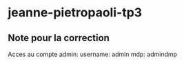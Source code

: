 # jeanne-pietropaoli-tp3

## Note pour la correction

Acces au compte admin:
username: admin
mdp: admindmp
